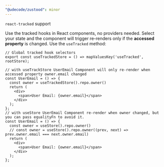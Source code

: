 ```yaml
---
"@udecode/zustood": minor
---
```


`react-tracked` support

Use the tracked hooks in React components, no providers needed. Select your
state and the component will trigger re-renders only if the **accessed property** is changed. Use the `useTracked` method:

```tsx
// Global tracked hook selectors
export const useTrackedStore = () => mapValuesKey('useTracked', rootStore);

// with useTrackStore UserEmail Component will only re-render when accessed property owner.email changed
const UserEmail = () => {
  const owner = useTrackedStore().repo.owner()
  return (
    <div>
      <span>User Email: {owner.email}</span>
    </div>
  );
};
// with useStore UserEmail Component re-render when owner changed, but you can pass equalityFn to avoid it.
const UserEmail = () => {
  const owner = useStore().repo.owner()
  // const owner = useStore().repo.owner((prev, next) => prev.owner.email === next.owner.email)
  return (
    <div>
      <span>User Email: {owner.email}</span>
    </div>
  );
};
```
